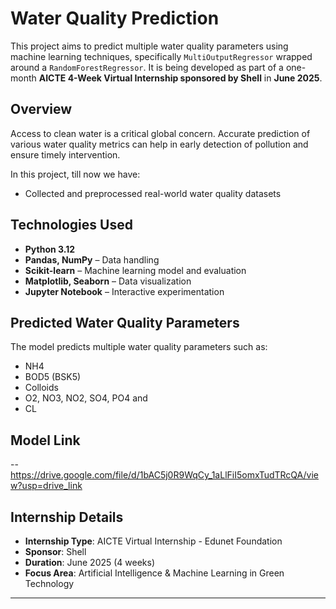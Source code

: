 # Water Quality Prediction 

This project aims to predict multiple water quality parameters using machine learning techniques, specifically `MultiOutputRegressor` wrapped around a `RandomForestRegressor`. It is being developed as part of a one-month **AICTE 4-Week Virtual Internship sponsored by Shell** in **June 2025**.


## Overview

Access to clean water is a critical global concern. Accurate prediction of various water quality metrics can help in early detection of pollution and ensure timely intervention.

In this project, till now we have:

- Collected and preprocessed real-world water quality datasets


## Technologies Used

- **Python 3.12**
- **Pandas, NumPy** – Data handling
- **Scikit-learn** – Machine learning model and evaluation
- **Matplotlib, Seaborn** – Data visualization
- **Jupyter Notebook** – Interactive experimentation



## Predicted Water Quality Parameters

The model predicts multiple water quality parameters such as:

- NH4
- BOD5 (BSK5)
- Colloids
- O2, NO3, NO2, SO4, PO4 and 
- CL


## Model Link

-- https://drive.google.com/file/d/1bAC5j0R9WqCy_1aLlFiI5omxTudTRcQA/view?usp=drive_link


## Internship Details

- **Internship Type**: AICTE Virtual Internship - Edunet Foundation
- **Sponsor**: Shell  
- **Duration**: June 2025 (4 weeks)  
- **Focus Area**: Artificial Intelligence & Machine Learning in Green Technology

---
